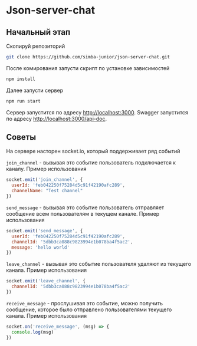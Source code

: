 # Json-server-chat

## Начальный этап

Скопируй репозиторий

```bash
git clone https://github.com/simba-junior/json-server-chat.git
```

После комирования запусти скрипт по установке зависимостей

```bash
npm install 
```

Далее запусти сервер

```bash
npm run start
```

Сервер запустится по адресу [http://localhost:3000](http://localhost:3000).
Swagger запустится по адресу [http://localhost:3000/api-doc](http://localhost:3000/api-doc).

## Советы

На сервере насторен socket.io, который поддерживает ряд событий

`join_channel` - вызывая это событие пользователь подключается к каналу. Пример использования
```js
socket.emit('join_channel', {
  userId: 'feb042250f75284d5c91f42190afc289',
  channelName: "Test channel"
})
```

`send_message` - вызывая это событие пользователь отправляет сообщение всем пользователям в текущем канале. Пример использования
```js
socket.emit('send_message', {
  userId: 'feb042250f75284d5c91f42190afc289',
  channelId: '5dbb3ca088c9823994e1b078ba4f5ac2',
  message: 'hello world'
})
```

`leave_channel` - вызывая это событие пользователя удаляют из текущего канала. Пример использования
```js
socket.emit('leave_channel', {
  channelId: '5dbb3ca088c9823994e1b078ba4f5ac2'
})
```

`receive_message` - прослушивая это событие, можно получить сообщение, которое было отправлено пользователями текущего канала. Пример использования
```js
socket.on('receive_message', (msg) => {
  console.log(msg)
})
```
